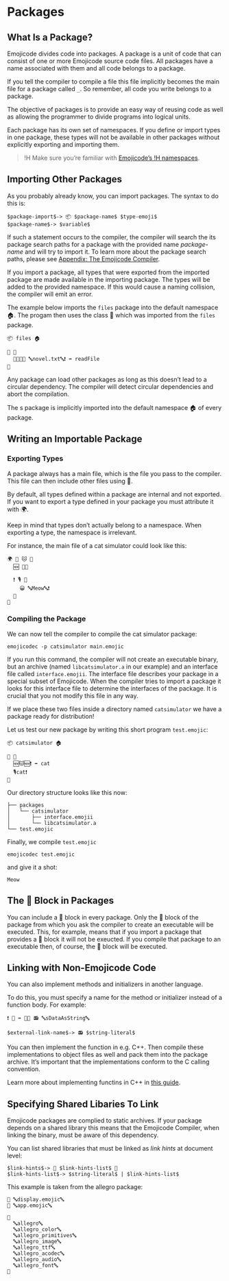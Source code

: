 # Packages

## What Is a Package?

Emojicode divides code into packages. A package is a unit of code
that can consist of one or more Emojicode source code files. All packages have a
name associated with them and all code belongs to a package.

If you tell the compiler to compile a file this file implicitly becomes the
main file for a package called `_`. So remember, all code you write
belongs to a package.

The objective of packages is to provide an easy way of reusing code as well as
allowing the programmer to divide programs into logical units.

Each package has its own set of namespaces. If you define or
import types in one package, these types will not be available in other packages
without explicitly exporting and importing them.

>!H Make sure you’re familiar with [Emojicode’s
>!H namespaces](types.html#namespaces).

## Importing Other Packages

As you probably already know, you can import packages. The syntax to do this is:

```syntax
$package-import$-> 📦 $package-name$ $type-emoji$
$package-name$-> $variable$
```

If such a statement occurs to the compiler, the compiler will search the
its package search paths for a package with the provided name *package-name*
and will try to import it. To learn more about the package search paths, please
see [Appendix: The Emojicode Compiler](compiler.html).

If you import a package, all types that were exported from the imported package
are made available in the importing package. The types will be added to the
provided namespace. If this would cause a naming collision, the compiler will
emit an error.

The example below imports the `files` package into the default namespace 🏠.
The progam then uses the class 📄 which was imported from the
`files` package.

```
📦 files 🏠

🏁 🍇
  🍺🆕📄📜 🔤novel.txt🔤❗️ ➡️ readFile
🍉
```

Any package can load other packages as long as this doesn’t lead to a circular
dependency. The compiler will detect circular dependencies and abort the
compilation.

The s package is implicitly imported into the default namespace 🏠 of
every package.

## Writing an Importable Package

### Exporting Types

A package always has a main file, which is the file you pass to the compiler.
This file can then include other files using 📜.

By default, all types defined within a package are internal and not
exported. If you want to export a type defined in your package you must
attribute it with 🌍.

Keep in mind that types don’t actually belong to a namespace. When exporting a
type, the namespace is irrelevant.

For instance, the main file of a cat simulator could look like this:

```
🌍 🐇 🐱 🍇
  🆕 🍇🍉

  ❗️ 🎙 🍇
    😀 🔤Meow🔤❗️
  🍉
🍉
```

### Compiling the Package

We can now tell the compiler to compile the cat simulator package:

```
emojicodec -p catsimulator main.emojic
```

If you run this command, the compiler will not create an executable binary, but
an archive (named `libcatsimulator.a` in our example) and an interface file
called `interface.emojii`. The interface file describes your package in a
special subset of Emojicode.
When the compiler tries to import a package it looks for this interface file to
determine the interfaces of the package. It is crucial that you not modify this
file in any way.

If we place these two files inside a directory named `catsimulator` we
have a package ready for distribution!

Let us test our new package by writing this short program `test.emojic`:

```
📦 catsimulator 🏠

🏁 🍇
  🆕🐱🆕❗️ ➡️ cat
  🎙cat❗️
🍉
```

Our directory structure looks like this now:

```
├── packages
│   └── catsimulator
│       ├── interface.emojii
│       └── libcatsimulator.a
└── test.emojic
```

Finally, we compile `test.emojic`

```
emojicodec test.emojic
```

and give it a shot:

```
Meow
```

## The 🏁 Block in Packages

You can include a 🏁 block in every package. Only the 🏁 block of the package from
which you ask the compiler to create an executable will be executed. This,  for
example, means that if you import a package that provides a 🏁 block it will not
be exeucted. If you compile that package to an executable then, of course, the 🏁
block will be executed.

## Linking with Non-Emojicode Code

You can also implement methods and initializers in another language.

To do this, you must specify a name for the method or initializer instead
of a function body. For example:

```
❗️ 🔡 ➡️ 🍬🔡 📻 🔤sDataAsString🔤
```

```syntax
$external-link-name$-> 📻 $string-literal$
```

You can then implement the function in e.g. C++. Then compile these
implementations to object files as well and pack them into the package archive.
It’s important that the implementations conform to the C calling convention.

Learn more about implementing functins in C++ in [this guide](/docs/guides/api.html).

## Specifying Shared Libaries To Link

Emojicode packages are complied to static archives. If your package depends
on a shared library this means that the Emojicode Compiler, when linking
the binary, must be aware of this dependency.

You can list shared libraries that must be linked as *link hints* at document
level:

```syntax
$link-hints$-> 🔗 $link-hints-list$ 🔗
$link-hints-list$-> $string-literal$ | $link-hints-list$
```

This example is taken from the allegro package:

```
📜 🔤display.emojic🔤
📜 🔤app.emojic🔤

🔗
  🔤allegro🔤
  🔤allegro_color🔤
  🔤allegro_primitives🔤
  🔤allegro_image🔤
  🔤allegro_ttf🔤
  🔤allegro_acodec🔤
  🔤allegro_audio🔤
  🔤allegro_font🔤
🔗
```

